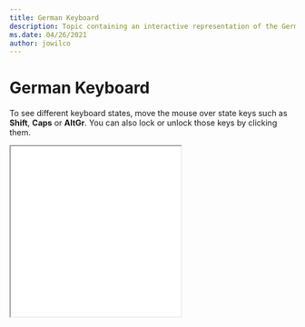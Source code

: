 ```yaml
--- 
title: German Keyboard 
description: Topic containing an interactive representation of the German Keyboard 
ms.date: 04/26/2021 
author: jowilco 
--- 
```

 
# German Keyboard 
 
To see different keyboard states, move the mouse over state keys such as **Shift**, **Caps** or **AltGr**. You can also lock or unlock those keys by clicking them. 
 
<iframe src="kbdgr.html" height="300"></iframe> 
